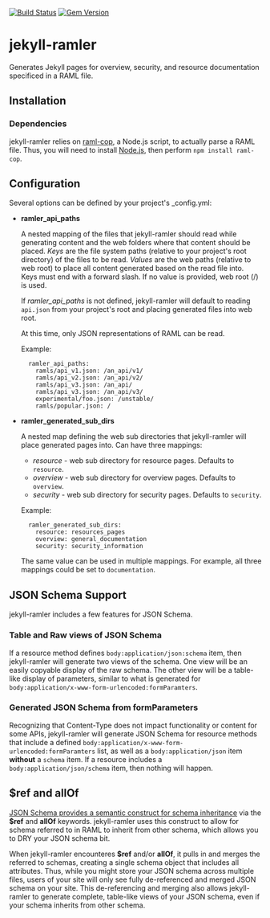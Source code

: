 [![Build Status](https://travis-ci.org/govdelivery/jekyll-ramler.svg?branch=master)](https://travis-ci.org/govdelivery/jekyll-ramler)
[![Gem Version](https://badge.fury.io/rb/jekyll-ramler.svg)](http://badge.fury.io/rb/jekyll-ramler)

jekyll-ramler
=============

Generates Jekyll pages for overview, security, and resource documentation 
specificed in a RAML file.


## Installation

### Dependencies

jekyll-ramler relies on [raml-cop](https://www.npmjs.com/package/raml-cop), a 
Node.js script, to actually parse a RAML file. Thus, you will need to install
[Node.js](http://nodejs.org/), then perform `npm install raml-cop`.


## Configuration

Several options can be defined by your project's _config.yml:

- **ramler_api_paths**

  A nested mapping of the files that jekyll-ramler should read while generating
  content and the web folders where that content should be placed. *Keys* are
  the file system paths (relative to your project's root directory) of the
  files to be read. *Values* are the web paths (relative to web root) to place
  all content generated based on the read file into. Keys must end with a 
  forward slash. If no value is provided, web root (/) is used. 

  If *ramler_api_paths* is not defined, jekyll-ramler will default to reading
  `api.json` from your project's root and placing generated files into web 
  root.

  At this time, only JSON representations of RAML can be read.

  Example:

  ```
    ramler_api_paths:
      ramls/api_v1.json: /an_api/v1/
      ramls/api_v2.json: /an_api/v2/
      ramls/api_v3.json: /an_api/
      ramls/api_v3.json: /an_api/v3/
      experimental/foo.json: /unstable/
      ramls/popular.json: /
  ```

- **ramler_generated_sub_dirs**

  A nested map defining the web sub directories that jekyll-ramler will place
  generated pages into. Can have three mappings:

  - *resource* - web sub directory for resource pages. Defaults to `resource`.
  - *overview* - web sub directory for overview pages. Defaults to `overview`.
  - *security* - web sub directory for security pages. Defaults to `security`.

  Example:

  ```
    ramler_generated_sub_dirs:
      resource: resources_pages
      overview: general_documentation
      security: security_information
  ```

  The same value can be used in multiple mappings. For example, all three
  mappings could be set to `documentation`.


## JSON Schema Support

jekyll-ramler includes a few features for JSON Schema.

### Table and Raw views of JSON Schema

If a resource method defines `body:application/json:schema` item, then
jekyll-ramler will generate two views of the schema. One view will be an
easily copyable display of the raw schema. The other view will be a table-like
display of parameters, similar to what is generated for 
`body:application/x-www-form-urlencoded:formParamters`. 

### Generated JSON Schema from formParameters

Recognizing that Content-Type does not impact functionality or content for some
APIs, jekyll-ramler will generate JSON Schema for resource methods that include
a defined `body:application/x-www-form-urlencoded:formParamters` list, as well
as a `body:application/json` item **without** a `schema` item. If a resource
includes a `body:application/json/schema` item, then nothing will happen.

## $ref and allOf

[JSON Schema provides a semantic construct for schema inheritance](http://spacetelescope.github.io/understanding-json-schema/reference/combining.html)
via the **$ref** and **allOf** keywords. jekyll-ramler uses this construct to
allow for schema referred to in RAML to inherit from other schema, which allows
you to DRY your JSON schema bit.

When jekyll-ramler encounteres **$ref** and/or **allOf**, it pulls in and
merges the referred to schemas, creating a single schema object that includes
all attributes. Thus, while you might store your JSON schema across multiple
files, users of your site will only see fully de-referenced and merged JSON
schema on your site. This de-referencing and merging also allows jekyll-ramler
to generate complete, table-like views of your JSON schema, even if your schema
inherits from other schema.
